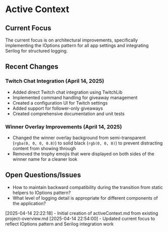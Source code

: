 # Active Context

## Current Focus

The current focus is on architectural improvements, specifically implementing the IOptions pattern for all app settings and integrating Serilog for structured logging.

## Recent Changes

### Twitch Chat Integration (April 14, 2025)
- Added direct Twitch chat integration using TwitchLib
- Implemented command handling for giveaway management
- Created a configuration UI for Twitch settings
- Added support for follower-only giveaways
- Created comprehensive documentation and unit tests

### Winner Overlay Improvements (April 14, 2025)
- Changed the winner overlay background from semi-transparent (`rgba(0, 0, 0, 0.8)`) to solid black (`rgb(0, 0, 0)`) to prevent distracting content from showing through
- Removed the trophy emojis that were displayed on both sides of the winner name for a cleaner look

## Open Questions/Issues

- How to maintain backward compatibility during the transition from static helpers to IOptions pattern?
- What level of logging detail is appropriate for different components of the application?

[2025-04-14 22:22:18] - Initial creation of activeContext.md from existing project-overview.md
[2025-04-14 22:54:00] - Updated current focus to reflect IOptions pattern and Serilog integration work
